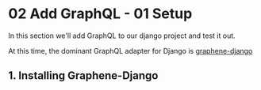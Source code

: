 # 02 Add GraphQL - 01 Setup

In this section we'll add GraphQL to our django project and test it out.

At this time, the dominant GraphQL adapter for Django is [graphene-django](https://github.com/graphql-python/graphene-django)

## 1. Installing Graphene-Django
